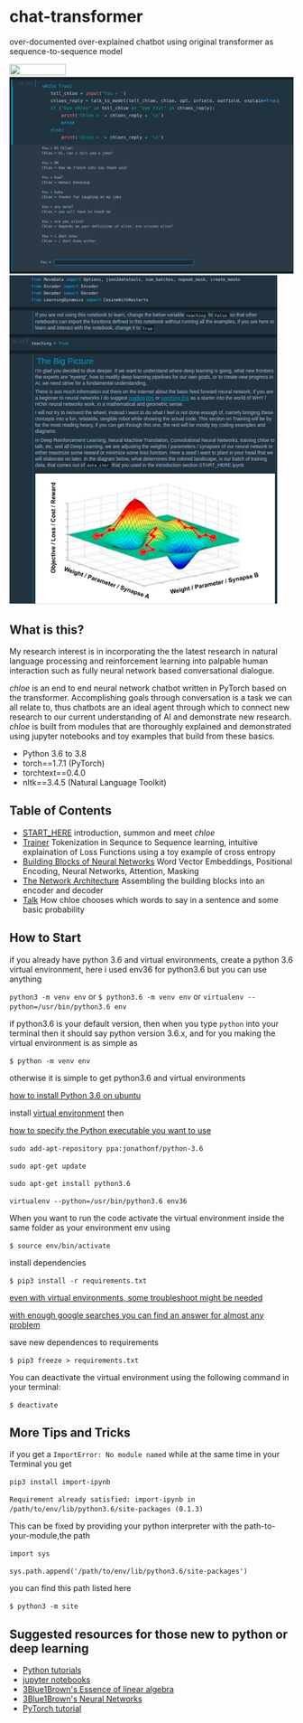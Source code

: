 # chat-transformer
over-documented over-explained chatbot using original transformer as sequence-to-sequence model 

<img src="https://raw.githubusercontent.com/dwyl/repo-badges/master/highresPNGs/start-with-why-HiRes.png" height="20" width="100">
<img src="saved/images/talktochloe.png">
<img src="saved/images/losslesson.png">

## What is this?

My research interest is in incorporating the the latest research in natural language processing and reinforcement learning into palpable human interaction such as fully neural network based conversational dialogue.  

*chloe* is an end to end neural network chatbot written in PyTorch based on the transformer. Accomplishing goals through conversation is a task we can all relate to, thus chatbots are an ideal agent through which to connect new research to our current understanding of AI and demonstrate new research. *chloe* is built from modules that are thoroughly explained and demonstrated using jupyter notebooks and toy examples that build from these basics.  

- Python 3.6 to 3.8
- torch==1.7.1 (PyTorch)
- torchtext==0.4.0
- nltk==3.4.5 (Natural Language Toolkit)

## Table of Contents

- [START_HERE](START_HERE.ipynb) introduction, summon and meet *chloe*
- [Trainer](notebooks/Trainer.ipynb) Tokenization in Sequnce to Sequence learning, intuitive explaination of Loss Functions using a toy example of cross entropy  
- [Building Blocks of Neural Networks](notebooks/Elements.ipynb) Word Vector Embeddings, Positional Encoding, Neural Networks, Attention, Masking 
- [The Network Architecture](notebooks/EncoderDecoder.ipynb) Assembling the building blocks into an encoder and decoder
- [Talk](notebooks/Talk.ipynb) How chloe chooses which words to say in a sentence and some basic probability

## How to Start

if you already have python 3.6 and virtual environments, create a python 3.6 virtual environment, here i used env36 for python3.6 but you can use anything

`python3 -m venv env`
or
`$ python3.6 -m venv env`
or
`virtualenv --python=/usr/bin/python3.6 env`

if python3.6 is your default version, then when you type `python` into your terminal then it should say python version 3.6.x, and for you making the virtual environment is as simple as 

`$ python -m venv env`

otherwise it is simple to get python3.6 and virtual environments

[how to install Python 3.6 on ubuntu](http://ubuntuhandbook.org/index.php/2017/07/install-python-3-6-1-in-ubuntu-16-04-lts/)

install [virtual environment](https://towardsdatascience.com/virtual-environments-104c62d48c54) then 

[how to specify the Python executable you want to use](https://stackoverflow.com/questions/1534210/use-different-python-version-with-virtualenv)


`sudo add-apt-repository ppa:jonathonf/python-3.6`

`sudo apt-get update`

`sudo apt-get install python3.6`

`virtualenv --python=/usr/bin/python3.6 env36`


When you want to run the code activate the virtual environment inside the same folder as your environment env using 

`$ source env/bin/activate`

install dependencies

`$ pip3 install -r requirements.txt`

[even with virtual environments, some troubleshoot might be needed](https://github.com/tensorflow/tensorflow/issues/559)

[with enough google searches you can find an answer for almost any problem](https://stackoverflow.com/questions/45912674/attributeerror-module-numpy-core-multiarray-has-no-attribute-einsum)

save new dependences to requirements

`$ pip3 freeze > requirements.txt`

You can deactivate the virtual environment using the following command in your terminal:

`$ deactivate`

## More Tips and Tricks

if you get a `ImportError: No module named` while at the same time in your Terminal you get 

`pip3 install import-ipynb`


`Requirement already satisfied: import-ipynb in /path/to/env/lib/python3.6/site-packages (0.1.3)`


This can be fixed by providing your python interpreter with the path-to-your-module,the path 

`import sys`

`sys.path.append('/path/to/env/lib/python3.6/site-packages')` 

you can find this path listed here

`$ python3 -m site`

## Suggested resources for those new to python or deep learning 

- [Python tutorials](https://www.learnpython.org/) 
- [jupyter notebooks](https://youtu.be/pxPzuyCOoMI) 
- [3Blue1Brown's Essence of linear algebra](https://youtu.be/fNk_zzaMoSs) 
- [3Blue1Brown's Neural Networks](https://youtu.be/aircAruvnKk)
- [PyTorch tutorial](https://pytorch.org/tutorials/beginner/blitz/tensor_tutorial.html#sphx-glr-beginner-blitz-tensor-tutorial-py) 
